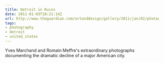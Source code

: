```yaml
---
title: Detroit in Ruins
date: 2011-01-03T18:21:14Z
url: http://www.theguardian.com/artanddesign/gallery/2011/jan/02/photography-detroit
tags:
- photography
- detroit
- united_states
---
```

Yves Marchand and Romain Meffre's extraordinary photographs documenting the dramatic decline of a major American city.
